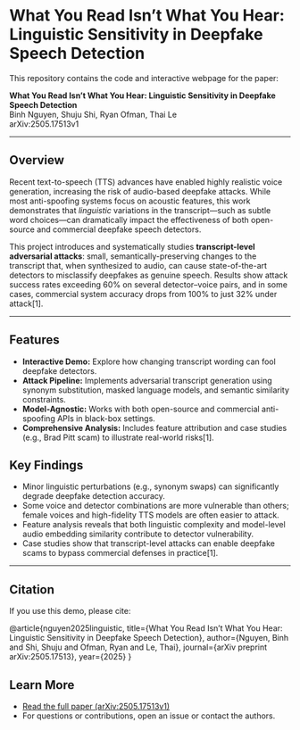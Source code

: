 # What You Read Isn’t What You Hear: Linguistic Sensitivity in Deepfake Speech Detection

This repository contains the code and interactive webpage for the paper:

**What You Read Isn’t What You Hear: Linguistic Sensitivity in Deepfake Speech Detection**  
Binh Nguyen, Shuju Shi, Ryan Ofman, Thai Le  
arXiv:2505.17513v1

---

## Overview

Recent text-to-speech (TTS) advances have enabled highly realistic voice generation, increasing the risk of audio-based deepfake attacks. While most anti-spoofing systems focus on acoustic features, this work demonstrates that _linguistic_ variations in the transcript—such as subtle word choices—can dramatically impact the effectiveness of both open-source and commercial deepfake speech detectors.

This project introduces and systematically studies **transcript-level adversarial attacks**: small, semantically-preserving changes to the transcript that, when synthesized to audio, can cause state-of-the-art detectors to misclassify deepfakes as genuine speech. Results show attack success rates exceeding 60% on several detector–voice pairs, and in some cases, commercial system accuracy drops from 100% to just 32% under attack[1].

---

## Features

- **Interactive Demo:** Explore how changing transcript wording can fool deepfake detectors.
- **Attack Pipeline:** Implements adversarial transcript generation using synonym substitution, masked language models, and semantic similarity constraints.
- **Model-Agnostic:** Works with both open-source and commercial anti-spoofing APIs in black-box settings.
- **Comprehensive Analysis:** Includes feature attribution and case studies (e.g., Brad Pitt scam) to illustrate real-world risks[1].

## Key Findings

- Minor linguistic perturbations (e.g., synonym swaps) can significantly degrade deepfake detection accuracy.
- Some voice and detector combinations are more vulnerable than others; female voices and high-fidelity TTS models are often easier to attack.
- Feature analysis reveals that both linguistic complexity and model-level audio embedding similarity contribute to detector vulnerability.
- Case studies show that transcript-level attacks can enable deepfake scams to bypass commercial defenses in practice[1].

---

## Citation

If you use this demo, please cite:

@article{nguyen2025linguistic,
title={What You Read Isn’t What You Hear: Linguistic Sensitivity in Deepfake Speech Detection},
author={Nguyen, Binh and Shi, Shuju and Ofman, Ryan and Le, Thai},
journal={arXiv preprint arXiv:2505.17513},
year={2025}
}

## Learn More

- [Read the full paper (arXiv:2505.17513v1)](https://arxiv.org/abs/2505.17513)
- For questions or contributions, open an issue or contact the authors.
